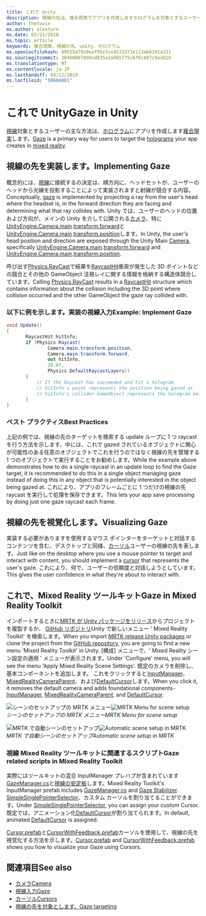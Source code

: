 ```yaml
---
title: これで Unity
description: 視線の先は、複合現実でアプリを作成しますホログラムを対象とするユーザーの主な方法です。
author: thetuvix
ms.author: alexturn
ms.date: 03/21/2018
ms.topic: article
keywords: 複合現実、視線の先、unity、ホログラム
ms.openlocfilehash: 09915479a9eef95c5ce4533371e113ab6191a331
ms.sourcegitcommit: 384b0087899cd835a3a965f75c6f6c607c9edd1b
ms.translationtype: MT
ms.contentlocale: ja-JP
ms.lasthandoff: 04/12/2019
ms.locfileid: "59604801"
---
```

# <a name="gaze-in-unity"></a><span data-ttu-id="cb271-104">これで Unity</span><span class="sxs-lookup"><span data-stu-id="cb271-104">Gaze in Unity</span></span>

<span data-ttu-id="cb271-105">[視線](gaze.md)対象とするユーザーの主な方法は、[ホログラム](hologram.md)にアプリを作成します[複合現実](mixed-reality.md)します。</span><span class="sxs-lookup"><span data-stu-id="cb271-105">[Gaze](gaze.md) is a primary way for users to target the [holograms](hologram.md) your app creates in [mixed reality](mixed-reality.md).</span></span>

## <a name="implementing-gaze"></a><span data-ttu-id="cb271-106">視線の先を実装します。</span><span class="sxs-lookup"><span data-stu-id="cb271-106">Implementing Gaze</span></span>

<span data-ttu-id="cb271-107">概念的には、[視線](gaze.md)に接続するの決定は、順方向に、ヘッドセットが、ユーザーのヘッドから光線を投影することによって実装されますと射線が競合する内容。</span><span class="sxs-lookup"><span data-stu-id="cb271-107">Conceptually, [gaze](gaze.md) is implemented by projecting a ray from the user's head where the headset is, in the forward direction they are facing and determining what that ray collides with.</span></span> <span data-ttu-id="cb271-108">Unity では、ユーザーのヘッドの位置および方向が、メインの Unity を介して公開される[カメラ](camera-in-unity.md)、特に[UnityEngine.Camera.main](http://docs.unity3d.com/ScriptReference/Camera-main.html).[transform.forward](http://docs.unity3d.com/ScriptReference/Transform-forward.html)と[UnityEngine.Camera.main](http://docs.unity3d.com/ScriptReference/Camera-main.html).[transform.position](http://docs.unity3d.com/ScriptReference/Transform-position.html)します。</span><span class="sxs-lookup"><span data-stu-id="cb271-108">In Unity, the user's head position and direction are exposed through the Unity Main [Camera](camera-in-unity.md), specifically [UnityEngine.Camera.main](http://docs.unity3d.com/ScriptReference/Camera-main.html).[transform.forward](http://docs.unity3d.com/ScriptReference/Transform-forward.html) and [UnityEngine.Camera.main](http://docs.unity3d.com/ScriptReference/Camera-main.html).[transform.position](http://docs.unity3d.com/ScriptReference/Transform-position.html).</span></span>

<span data-ttu-id="cb271-109">呼び出す[Physics.RayCast](http://docs.unity3d.com/ScriptReference/Physics.Raycast.html)で結果を[RaycastHit](http://docs.unity3d.com/ScriptReference/RaycastHit.html)衝突が発生した 3D ポイントなどの競合とその他の GameObject 注視レイに関する情報を格納する構造体競合しています。</span><span class="sxs-lookup"><span data-stu-id="cb271-109">Calling [Physics.RayCast](http://docs.unity3d.com/ScriptReference/Physics.Raycast.html) results in a [RaycastHit](http://docs.unity3d.com/ScriptReference/RaycastHit.html) structure which contains information about the collision including the 3D point where collision occurred and the other GameObject the gaze ray collided with.</span></span>

### <a name="example-implement-gaze"></a><span data-ttu-id="cb271-110">以下に例を示します。実装の視線入力</span><span class="sxs-lookup"><span data-stu-id="cb271-110">Example: Implement Gaze</span></span>

```cs
void Update()
{
       RaycastHit hitInfo;
       if (Physics.Raycast(
               Camera.main.transform.position,
               Camera.main.transform.forward,
               out hitInfo,
               20.0f,
               Physics.DefaultRaycastLayers))
       {
           // If the Raycast has succeeded and hit a hologram
           // hitInfo's point represents the position being gazed at
           // hitInfo's collider GameObject represents the hologram being gazed at
       }
}
```

### <a name="best-practices"></a><span data-ttu-id="cb271-111">ベスト プラクティス</span><span class="sxs-lookup"><span data-stu-id="cb271-111">Best Practices</span></span>

<span data-ttu-id="cb271-112">上記の例では、視線の先のターゲットを検索する update ループに 1 つ raycast を行う方法を示します、中には、これで gazed されているオブジェクトに関心が可能性のある任意のオブジェクトでこれを行うのではなく視線の先を管理する 1 つのオブジェクトで実行することをお勧めします。</span><span class="sxs-lookup"><span data-stu-id="cb271-112">While the example above demonstrates how to do a single raycast in an update loop to find the Gaze target, it is recommended to do this in a single object managing gaze instead of doing this in any object that is potentially interested in the object being gazed at.</span></span> <span data-ttu-id="cb271-113">これにより、アプリのフレームごとに 1 つだけの視線の先 raycast を実行して処理を保存できます。</span><span class="sxs-lookup"><span data-stu-id="cb271-113">This lets your app save processing by doing just one gaze raycast each frame.</span></span>

## <a name="visualizing-gaze"></a><span data-ttu-id="cb271-114">視線の先を視覚化します。</span><span class="sxs-lookup"><span data-stu-id="cb271-114">Visualizing Gaze</span></span>

<span data-ttu-id="cb271-115">実装する必要がありますを使用するマウス ポインターをターゲットと対話するコンテンツを含む、デスクトップと同様、[カーソル](cursors.md)ユーザーの視線の先を表します。</span><span class="sxs-lookup"><span data-stu-id="cb271-115">Just like on the desktop where you use a mouse pointer to target and interact with content, you should implement a [cursor](cursors.md) that represents the user's gaze.</span></span> <span data-ttu-id="cb271-116">これにより、何で、ユーザーの信頼度と対話しようとしています。</span><span class="sxs-lookup"><span data-stu-id="cb271-116">This gives the user confidence in what they're about to interact with.</span></span>

## <a name="gaze-in-mixed-reality-toolkit"></a><span data-ttu-id="cb271-117">これで、Mixed Reality ツールキット</span><span class="sxs-lookup"><span data-stu-id="cb271-117">Gaze in Mixed Reality Toolkit</span></span>
<span data-ttu-id="cb271-118">インポートするときに[MRTK が Unity パッケージをリリース](https://github.com/Microsoft/MixedRealityToolkit-Unity/releases)からプロジェクトを複製するか、 [GitHub リポジトリ](https://github.com/Microsoft/MixedRealityToolkit-Unity)Unity で新しいメニュー ' Mixed Reality Toolkit' を検索します。</span><span class="sxs-lookup"><span data-stu-id="cb271-118">When you import [MRTK release Unity packages](https://github.com/Microsoft/MixedRealityToolkit-Unity/releases) or clone the project from the [GitHub repository](https://github.com/Microsoft/MixedRealityToolkit-Unity), you are going to find a new menu 'Mixed Reality Toolkit' in Unity.</span></span> <span data-ttu-id="cb271-119">[構成] メニューで、' Mixed Reality シーン設定の適用 ' メニューが表示されます。</span><span class="sxs-lookup"><span data-stu-id="cb271-119">Under 'Configure' menu, you will see the menu 'Apply Mixed Reality Scene Settings'.</span></span> <span data-ttu-id="cb271-120">既定のカメラを削除し、基本コンポーネントを追加します。 これをクリックすると [InputManager](https://github.com/Microsoft/MixedRealityToolkit-Unity/blob/htk_release/Assets/HoloToolkit/Input/Prefabs/InputManager.prefab)、 [MixedRealityCameraParent](https://github.com/Microsoft/MixedRealityToolkit-Unity/blob/htk_release/Assets/HoloToolkit/Input/Prefabs/MixedRealityCameraParent.prefab)、および[DefaultCursor](https://github.com/Microsoft/MixedRealityToolkit-Unity/blob/htk_release/Assets/HoloToolkit/Input/Prefabs/Cursor/DefaultCursor.prefab)します。</span><span class="sxs-lookup"><span data-stu-id="cb271-120">When you click it, it removes the default camera and adds foundational components - [InputManager](https://github.com/Microsoft/MixedRealityToolkit-Unity/blob/htk_release/Assets/HoloToolkit/Input/Prefabs/InputManager.prefab), [MixedRealityCameraParent](https://github.com/Microsoft/MixedRealityToolkit-Unity/blob/htk_release/Assets/HoloToolkit/Input/Prefabs/MixedRealityCameraParent.prefab), and [DefaultCursor](https://github.com/Microsoft/MixedRealityToolkit-Unity/blob/htk_release/Assets/HoloToolkit/Input/Prefabs/Cursor/DefaultCursor.prefab).</span></span>

<span data-ttu-id="cb271-121">![シーンのセットアップの MRTK メニュー](images/MRTK_Input_Menu.png)</span><span class="sxs-lookup"><span data-stu-id="cb271-121">![MRTK Menu for scene setup](images/MRTK_Input_Menu.png)</span></span><br>
<span data-ttu-id="cb271-122">*シーンのセットアップの MRTK メニュー*</span><span class="sxs-lookup"><span data-stu-id="cb271-122">*MRTK Menu for scene setup*</span></span>

<span data-ttu-id="cb271-123">![MRTK で自動シーンのセットアップ](images/MRTK_HowTo_Input1.png)</span><span class="sxs-lookup"><span data-stu-id="cb271-123">![Automatic scene setup in MRTK](images/MRTK_HowTo_Input1.png)</span></span><br>
<span data-ttu-id="cb271-124">*MRTK で自動シーンのセットアップ*</span><span class="sxs-lookup"><span data-stu-id="cb271-124">*Automatic scene setup in MRTK*</span></span>

### <a name="gaze-related-scripts-in-mixed-reality-toolkit"></a><span data-ttu-id="cb271-125">視線 Mixed Reality ツールキットに関連するスクリプト</span><span class="sxs-lookup"><span data-stu-id="cb271-125">Gaze related scripts in Mixed Reality Toolkit</span></span>
<span data-ttu-id="cb271-126">実際にはツールキットの混合 InputManager プレハブが含まれています[GazeManager.cs](https://github.com/Microsoft/MixedRealityToolkit-Unity/blob/htk_release/Assets/HoloToolkit/Input/Scripts/Gaze/GazeManager.cs)と[視線の安定板](https://github.com/Microsoft/MixedRealityToolkit-Unity/blob/htk_release/Assets/HoloToolkit/Input/Scripts/Gaze/GazeStabilizer.cs)します。</span><span class="sxs-lookup"><span data-stu-id="cb271-126">Mixed Reality Toolkit's InputManager prefab includes [GazeManager.cs](https://github.com/Microsoft/MixedRealityToolkit-Unity/blob/htk_release/Assets/HoloToolkit/Input/Scripts/Gaze/GazeManager.cs) and [Gaze Stabilizer](https://github.com/Microsoft/MixedRealityToolkit-Unity/blob/htk_release/Assets/HoloToolkit/Input/Scripts/Gaze/GazeStabilizer.cs).</span></span> <span data-ttu-id="cb271-127">[SimpleSinglePointerSelector](https://github.com/Microsoft/MixedRealityToolkit-Unity/blob/htk_release/Assets/HoloToolkit/Input/Scripts/Focus/SimpleSinglePointerSelector.cs)、カスタム カーソルを割り当てることができます。</span><span class="sxs-lookup"><span data-stu-id="cb271-127">Under [SimpleSinglePointerSelector](https://github.com/Microsoft/MixedRealityToolkit-Unity/blob/htk_release/Assets/HoloToolkit/Input/Scripts/Focus/SimpleSinglePointerSelector.cs), you can assign your custom Cursor.</span></span> <span data-ttu-id="cb271-128">既定では、アニメーション化[DefaultCursor](https://github.com/Microsoft/MixedRealityToolkit-Unity/blob/htk_release/Assets/HoloToolkit/Input/Prefabs/Cursor/DefaultCursor.prefab)が割り当てられます。</span><span class="sxs-lookup"><span data-stu-id="cb271-128">In default, animated [DefaultCursor](https://github.com/Microsoft/MixedRealityToolkit-Unity/blob/htk_release/Assets/HoloToolkit/Input/Prefabs/Cursor/DefaultCursor.prefab) is assigned.</span></span>

<span data-ttu-id="cb271-129">[Cursor.prefab](https://github.com/Microsoft/MixedRealityToolkit-Unity/tree/htk_release/Assets/HoloToolkit/Input/Prefabs/Cursor)と[CursorWithFeedback.prefab](https://github.com/Microsoft/MixedRealityToolkit-Unity/tree/htk_release/Assets/HoloToolkit/Input/Prefabs/Cursor)カーソルを使用して、視線の先を視覚化する方法を示します。</span><span class="sxs-lookup"><span data-stu-id="cb271-129">[Cursor.prefab](https://github.com/Microsoft/MixedRealityToolkit-Unity/tree/htk_release/Assets/HoloToolkit/Input/Prefabs/Cursor) and [CursorWithFeedback.prefab](https://github.com/Microsoft/MixedRealityToolkit-Unity/tree/htk_release/Assets/HoloToolkit/Input/Prefabs/Cursor) shows you how to visualize your Gaze using Cursors.</span></span>

## <a name="see-also"></a><span data-ttu-id="cb271-130">関連項目</span><span class="sxs-lookup"><span data-stu-id="cb271-130">See also</span></span>
* [<span data-ttu-id="cb271-131">カメラ</span><span class="sxs-lookup"><span data-stu-id="cb271-131">Camera</span></span>](camera-in-unity.md)
* [<span data-ttu-id="cb271-132">視線入力</span><span class="sxs-lookup"><span data-stu-id="cb271-132">Gaze</span></span>](gaze.md)
* [<span data-ttu-id="cb271-133">カーソル</span><span class="sxs-lookup"><span data-stu-id="cb271-133">Cursors</span></span>](cursors.md)
* [<span data-ttu-id="cb271-134">視線の先を対象とします。</span><span class="sxs-lookup"><span data-stu-id="cb271-134">Gaze targeting</span></span>](gaze-targeting.md)
